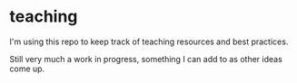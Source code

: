 # teaching

I'm using this repo to keep track of teaching resources and best practices.

Still very much a work in progress, something I can add to as other ideas come up.
